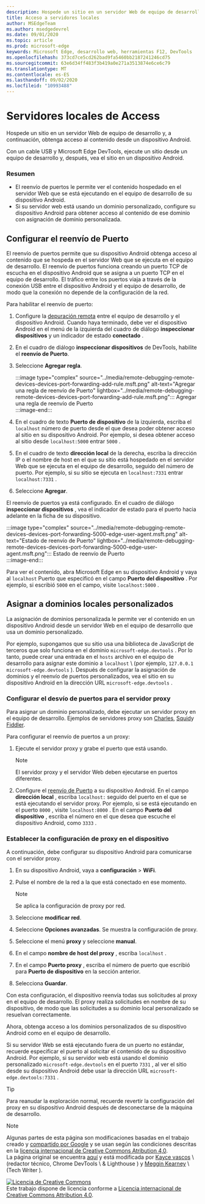 ```yaml
---
description: Hospede un sitio en un servidor Web de equipo de desarrollo y, a continuación, obtenga acceso al contenido desde un dispositivo Android.
title: Acceso a servidores locales
author: MSEdgeTeam
ms.author: msedgedevrel
ms.date: 09/01/2020
ms.topic: article
ms.prod: microsoft-edge
keywords: Microsoft Edge, desarrollo web, herramientas F12, DevTools
ms.openlocfilehash: 373cd7ce5cd262bad9fa5460bb2187241246cd75
ms.sourcegitcommit: 63e6d34ff483f3b419a0e271a3513874e6ce6c79
ms.translationtype: MT
ms.contentlocale: es-ES
ms.lasthandoff: 09/02/2020
ms.locfileid: "10993488"
---
```

<!-- Copyright Kayce Basques 

   Licensed under the Apache License, Version 2.0 (the "License");
   you may not use this file except in compliance with the License.
   You may obtain a copy of the License at

       https://www.apache.org/licenses/LICENSE-2.0

   Unless required by applicable law or agreed to in writing, software
   distributed under the License is distributed on an "AS IS" BASIS,
   WITHOUT WARRANTIES OR CONDITIONS OF ANY KIND, either express or implied.
   See the License for the specific language governing permissions and
   limitations under the License.  -->  





# Servidores locales de Access   




Hospede un sitio en un servidor Web de equipo de desarrollo y, a continuación, obtenga acceso al contenido desde un dispositivo Android.  

Con un cable USB y Microsoft Edge DevTools, ejecute un sitio desde un equipo de desarrollo y, después, vea el sitio en un dispositivo Android.  

### Resumen  

*   El reenvío de puertos le permite ver el contenido hospedado en el servidor Web que se está ejecutando en el equipo de desarrollo de su dispositivo Android.  
*   Si su servidor web está usando un dominio personalizado, configure su dispositivo Android para obtener acceso al contenido de ese dominio con asignación de dominio personalizada.  

## Configurar el reenvío de Puerto   

El reenvío de puertos permite que su dispositivo Android obtenga acceso al contenido que se hospeda en el servidor Web que se ejecuta en el equipo de desarrollo.  El reenvío de puertos funciona creando un puerto TCP de escucha en el dispositivo Android que se asigna a un puerto TCP en el equipo de desarrollo.  El tráfico entre los puertos viaja a través de la conexión USB entre el dispositivo Android y el equipo de desarrollo, de modo que la conexión no depende de la configuración de la red.  

Para habilitar el reenvío de puerto:  

1.  Configure la [depuración remota][RemoteDebuggingGettingStarted] entre el equipo de desarrollo y el dispositivo Android.  Cuando haya terminado, debe ver el dispositivo Android en el menú de la izquierda del cuadro de diálogo **inspeccionar dispositivos** y un indicador de estado **conectado** .  
1.  En el cuadro de diálogo **inspeccionar dispositivos** de DevTools, habilite el **reenvío de Puerto**.  
1.  Seleccione **Agregar regla**.  
    
    :::image type="complex" source="../media/remote-debugging-remote-devices-devices-port-forwarding-add-rule.msft.png" alt-text="Agregar una regla de reenvío de Puerto" lightbox="../media/remote-debugging-remote-devices-devices-port-forwarding-add-rule.msft.png":::
       Agregar una regla de reenvío de Puerto  
    :::image-end:::  
    
1.  En el cuadro de texto **Puerto de dispositivo** de la izquierda, escriba el `localhost` número de puerto desde el que desea poder obtener acceso al sitio en su dispositivo Android.  Por ejemplo, si desea obtener acceso al sitio desde `localhost:5000` entrar `5000` .  
1.  En el cuadro de texto **dirección local** de la derecha, escriba la dirección IP o el nombre de host en el que su sitio está hospedado en el servidor Web que se ejecuta en el equipo de desarrollo, seguido del número de puerto.  Por ejemplo, si su sitio se ejecuta en `localhost:7331` entrar `localhost:7331` .  
1.  Seleccione **Agregar**.  
    
El reenvío de puertos ya está configurado.  En el cuadro de diálogo **inspeccionar dispositivos** , vea el indicador de estado para el puerto hacia adelante en la ficha de su dispositivo.  

:::image type="complex" source="../media/remote-debugging-remote-devices-devices-port-forwarding-5000-edge-user-agent.msft.png" alt-text="Estado de reenvío de Puerto" lightbox="../media/remote-debugging-remote-devices-devices-port-forwarding-5000-edge-user-agent.msft.png":::
   Estado de reenvío de Puerto  
:::image-end:::  

Para ver el contenido, abra Microsoft Edge en su dispositivo Android y vaya al `localhost` Puerto que especificó en el campo **Puerto del dispositivo** .  Por ejemplo, si escribió `5000` en el campo, visite `localhost:5000` .  

## Asignar a dominios locales personalizados   

La asignación de dominios personalizada le permite ver el contenido en un dispositivo Android desde un servidor Web en el equipo de desarrollo que usa un dominio personalizado.  

Por ejemplo, supongamos que su sitio usa una biblioteca de JavaScript de terceros que solo funciona en el dominio `microsoft-edge.devtools` .  Por lo tanto, puede crear una entrada en el `hosts` archivo en el equipo de desarrollo para asignar este dominio a `localhost` \ (por ejemplo, `127.0.0.1 microsoft-edge.devtools` \).  Después de configurar la asignación de dominios y el reenvío de puertos personalizados, vea el sitio en su dispositivo Android en la dirección URL `microsoft-edge.devtools` .  

### Configurar el desvío de puertos para el servidor proxy  

Para asignar un dominio personalizado, debe ejecutar un servidor proxy en el equipo de desarrollo.  Ejemplos de servidores proxy son [Charles][CharlesWebDebuggingProxy], [Squid][SquidOptimisingWebDelivery]y [Fiddler][FiddlerWebDebuggingProxy].  

Para configurar el reenvío de puertos a un proxy:  

1.  Ejecute el servidor proxy y grabe el puerto que está usando.  
    
    > [!NOTE]
    > El servidor proxy y el servidor Web deben ejecutarse en puertos diferentes.  
    
1.  Configure el [reenvío de Puerto](#set-up-port-forwarding) a su dispositivo Android.  En el campo **dirección local** , escriba `localhost:` seguido del puerto en el que se está ejecutando el servidor proxy.  Por ejemplo, si se está ejecutando en el puerto `8000` , visite `localhost:8000` .  En el campo **Puerto del dispositivo** , escriba el número en el que desea que escuche el dispositivo Android, como `3333` .  
    
### Establecer la configuración de proxy en el dispositivo  

A continuación, debe configurar su dispositivo Android para comunicarse con el servidor proxy.  

1.  En su dispositivo Android, vaya a **configuración**  >  **WiFi**.  
1.  Pulse el nombre de la red a la que está conectado en ese momento.  
    
    > [!NOTE]
    > Se aplica la configuración de proxy por red.  
    
1.  Seleccione **modificar red**.  
1.  Seleccione **Opciones avanzadas**.  Se muestra la configuración de proxy.  
1.  Seleccione el menú **proxy** y seleccione **manual**.  
1.  En el campo **nombre de host del proxy** , escriba `localhost` .  
1.  En el campo **Puerto proxy** , escriba el número de puerto que escribió para **Puerto de dispositivo** en la sección anterior.  
1.  Selecciona **Guardar**.  
    
Con esta configuración, el dispositivo reenvía todas sus solicitudes al proxy en el equipo de desarrollo.  El proxy realiza solicitudes en nombre de su dispositivo, de modo que las solicitudes a su dominio local personalizado se resuelvan correctamente.  

Ahora, obtenga acceso a los dominios personalizados de su dispositivo Android como en el equipo de desarrollo.  

Si su servidor Web se está ejecutando fuera de un puerto no estándar, recuerde especificar el puerto al solicitar el contenido de su dispositivo Android.  Por ejemplo, si su servidor web está usando el dominio personalizado `microsoft-edge.devtools` en el puerto `7331` , al ver el sitio desde su dispositivo Android debe usar la dirección URL `microsoft-edge.devtools:7331` .  

> [!TIP]
> Para reanudar la exploración normal, recuerde revertir la configuración del proxy en su dispositivo Android después de desconectarse de la máquina de desarrollo.  

<!--  
  


-->  
<!-- links -->  

[RemoteDebuggingGettingStarted]: ./index.md "Introducción a la depuración remota dispositivos Android | Microsoft docs"  

[CharlesWebDebuggingProxy]: https://www.charlesproxy.com "Proxy de depuración web de Charles"  

[SquidOptimisingWebDelivery]: https://www.squid-cache.org "Squid: optimizar la entrega en la web"  

[FiddlerWebDebuggingProxy]: https://www.telerik.com/fiddler "Fiddler: proxy de depuración web gratuito"  

> [!NOTE]
> Algunas partes de esta página son modificaciones basadas en el trabajo creado y [compartido por Google][GoogleSitePolicies] y se usan según las condiciones descritas en la [licencia internacional de Creative Commons Atribution 4,0][CCA4IL].  
> La página original se encuentra [aquí](https://developers.google.com/web/tools/chrome-devtools/remote-debugging/local-server) y está modificada por [Kayce vascos][KayceBasques] \ (redactor técnico, Chrome DevTools \ & Lighthouse \) y [Meggin Kearney][MegginKearney] \ (Tech Writer \).  

[![Licencia de Creative Commons][CCby4Image]][CCA4IL]  
Este trabajo dispone de licencia conforme a [Licencia internacional de Creative Commons Attribution 4.0][CCA4IL].  

[CCA4IL]: https://creativecommons.org/licenses/by/4.0  
[CCby4Image]: https://i.creativecommons.org/l/by/4.0/88x31.png  
[GoogleSitePolicies]: https://developers.google.com/terms/site-policies  
[KayceBasques]: https://developers.google.com/web/resources/contributors/kaycebasques  
[MegginKearney]: https://developers.google.com/web/resources/contributors/megginkearney  
